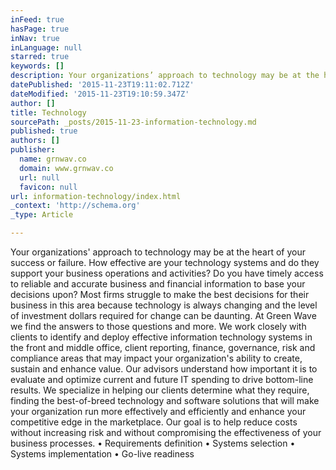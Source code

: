 ```yaml
---
inFeed: true
hasPage: true
inNav: true
inLanguage: null
starred: true
keywords: []
description: Your organizations’ approach to technology may be at the heart of your success or failure. How effective are your technology systems and do they support your bu
datePublished: '2015-11-23T19:11:02.712Z'
dateModified: '2015-11-23T19:10:59.347Z'
author: []
title: Technology
sourcePath: _posts/2015-11-23-information-technology.md
published: true
authors: []
publisher:
  name: grnwav.co
  domain: www.grnwav.co
  url: null
  favicon: null
url: information-technology/index.html
_context: 'http://schema.org'
_type: Article

---
```

Your organizations' approach to technology may be at the heart of your success or failure. How effective are your technology systems and do they support your business operations and activities? Do you have timely access to reliable and accurate business and financial information to base your decisions upon? Most firms struggle to make the best decisions for their business in this area because technology is always changing and the level of investment dollars required for change can be daunting.   At Green Wave we find the answers to those questions and more. We work closely with clients to identify and deploy effective information technology systems in the front and middle office, client reporting, finance, governance, risk and compliance areas that may impact your organization's ability to create, sustain and enhance value. Our advisors understand how important it is to evaluate and optimize current and future IT spending to drive bottom-line results.   We specialize in helping our clients determine what they require, finding the best-of-breed technology and software solutions that will make your organization run more effectively and efficiently and enhance your competitive edge in the marketplace. Our goal is to help reduce costs without increasing risk and without compromising the effectiveness of your business processes.     • Requirements definition   • Systems selection   • Systems implementation   • Go-live readiness